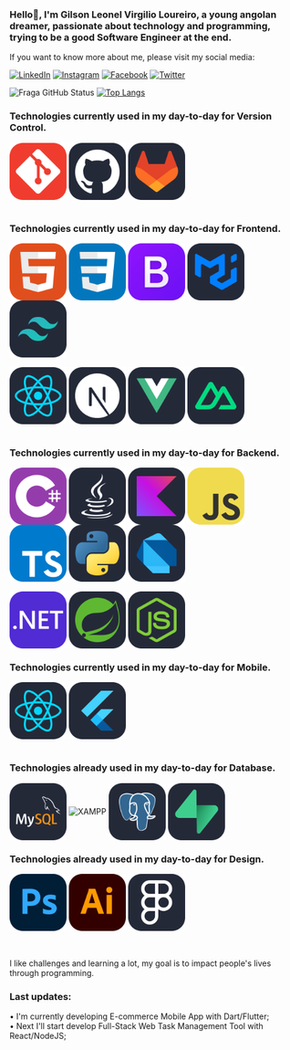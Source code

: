 ### Hello👋, I'm Gilson Leonel Virgilio Loureiro, a young angolan dreamer, passionate about technology and programming, trying to be a good Software Engineer at the end.
If you want to know more about me, please visit my social media:

[![LinkedIn](https://img.shields.io/badge/LinkedIn-0077B5?style=for-the-badge&logo=linkedin&logoColor=white)](https://www.linkedin.com/in/gilson-leonel01/)
[![Instagram](https://img.shields.io/badge/Instagram-E4405F?style=for-the-badge&logo=instagram&logoColor=white)](https://www.instagram.com/gilson_leonel1/)
[![Facebook](https://img.shields.io/badge/Facebook-1877F2?style=for-the-badge&logo=facebook&logoColor=white)](https://www.facebook.com/gilson.loureiro.23/)
[![Twitter](https://img.shields.io/badge/Twitter-1DA1F2?style=for-the-badge&logo=twitter&logoColor=white)](https://twitter.com/gilson_leonel1)

![Fraga GitHub Status](https://github-readme-stats.vercel.app/api?username=gilson-leonel01&show_icons=true&theme=dracula)
[![Top Langs](https://github-readme-stats.vercel.app/api/top-langs/?username=gilson-leonel01)](https://github.com/gilson-leonel01/github-readme-stats)

### Technologies currently used in my day-to-day for Version Control.
<div style="display: inline_block">
  <img align="center" alt="Git" src="https://github.com/tandpfun/skill-icons/blob/main/icons/Git.svg" width="100" height="100"/>
  <img align="center" alt="GitHub" src="https://github.com/tandpfun/skill-icons/blob/main/icons/Github-Dark.svg" width="100" height="100"/>
  <img align="center" alt="GitLab" src="https://github.com/tandpfun/skill-icons/blob/main/icons/GitLab-Dark.svg" width="100" height="100"/>
  <br/><br/>
<div/>

### Technologies currently used in my day-to-day for Frontend.
<div style="display: inline_block">
  <img align="center" alt="HTML5" src="https://github.com/tandpfun/skill-icons/blob/main/icons/HTML.svg" width="100" height="100"/>
  <img align="center" alt="CSS3" src="https://github.com/tandpfun/skill-icons/blob/main/icons/CSS.svg" width="100" height="100"/>
  <img align="center" alt="Bootstrap" src="https://github.com/tandpfun/skill-icons/blob/main/icons/Bootstrap.svg" width="100" height="100"/>
  <img align="center" alt="MaterialUI" src="https://github.com/tandpfun/skill-icons/blob/main/icons/MaterialUI-Dark.svg" width="100" height="100"/>
  <img align="center" alt="TailwindCSS" src="https://github.com/tandpfun/skill-icons/blob/main/icons/TailwindCSS-Dark.svg" width="100" height="100"/>
  <br/><br/>
  <img align="center" alt="ReactJS" src="https://github.com/tandpfun/skill-icons/blob/main/icons/React-Dark.svg" width="100" height="100"/>
  <img align="center" alt="NextJS" src="https://github.com/tandpfun/skill-icons/blob/main/icons/NextJS-Dark.svg" width="100" height="100"/>
  <img align="center" alt="VueJS" src="https://github.com/tandpfun/skill-icons/blob/main/icons/VueJS-Dark.svg" width="100" height="100"/>
  <img align="center" alt="NuxtJS" src="https://github.com/tandpfun/skill-icons/blob/main/icons/NuxtJS-Dark.svg" width="100" height="100"/>
  <br/><br/>
<div/>

### Technologies currently used in my day-to-day for Backend.
<div style="display: inline_block">
  <img align="center" alt="C#" src="https://github.com/tandpfun/skill-icons/blob/main/icons/CS.svg" width="100" height="100"/>
  <img align="center" alt="Java" src="https://github.com/tandpfun/skill-icons/blob/main/icons/Java-Dark.svg" width="100" height="100"/>
  <img align="center" alt="Kotlin" src="https://github.com/tandpfun/skill-icons/blob/main/icons/Kotlin-Dark.svg" width="100" height="100"/>
  <img align="center" alt="JavaScript" src="https://github.com/tandpfun/skill-icons/blob/main/icons/JavaScript.svg" width="100" height="100"/>
  <img align="center" alt="TypeScript" src="https://github.com/tandpfun/skill-icons/blob/main/icons/TypeScript.svg" width="100" height="100"/>
  <img align="center" alt="Python" src="https://github.com/tandpfun/skill-icons/blob/main/icons/Python-Dark.svg" width="100" height="100"/>
  <img align="center" alt="Dart" src="https://github.com/tandpfun/skill-icons/blob/main/icons/Dart-Dark.svg" width="100" height="100"/>
  <br/><br/>
  <img align="center" alt="Asp.net" src="https://github.com/tandpfun/skill-icons/blob/main/icons/DotNet.svg" width="100" height="100"/>
  <img align="center" alt="Spring" src="https://github.com/tandpfun/skill-icons/blob/main/icons/Spring-Dark.svg" width="100" height="100"/>
  <img align="center" alt="NodeJS" src="https://github.com/tandpfun/skill-icons/blob/main/icons/NodeJS-Dark.svg" width="100" height="100"/>
<div/>
  
 ### Technologies currently used in my day-to-day for Mobile.
 <div style="display: inline_block">
  <img align="center" alt="React Native" src="https://github.com/tandpfun/skill-icons/blob/main/icons/React-Dark.svg" width="100" height="100"/>
  <img align="center" alt="Flutter" src="https://github.com/tandpfun/skill-icons/blob/main/icons/Flutter-Dark.svg" width="100" height="100"/>
  <br/><br/>
<div/>
 
### Technologies already used in my day-to-day for Database.
<div style="display: inline_block">
  <img align="center" alt="MySQL" src="https://github.com/tandpfun/skill-icons/blob/main/icons/MySQL-Dark.svg" width="100" height="100"/>
  <img align="center" alt="XAMPP" src="https://github.com/tandpfun/skill-icons/blob/main/icons/Xampp.svg" width="100" height="100"/>
  <img align="center" alt="PostgreSQL" src="https://github.com/tandpfun/skill-icons/blob/main/icons/PostgreSQL-Dark.svg" width="100" height="100"/>
  <img align="center" alt="Supabase" src="https://github.com/tandpfun/skill-icons/blob/main/icons/Supabase-Dark.svg" width="100" height="100"/>
<div/>  

### Technologies already used in my day-to-day for Design.
<div style="display: inline_block">
  <img align="center" alt="Adobe Photoshop" src="https://github.com/tandpfun/skill-icons/blob/main/icons/Photoshop.svg" width="100" height="100"/>
  <img align="center" alt="Adobe Ilustrator" src="https://github.com/tandpfun/skill-icons/blob/main/icons/Illustrator.svg" width="100" height="100"/>
  <img align="center" alt="Figma" src="https://github.com/tandpfun/skill-icons/blob/main/icons/Figma-Dark.svg" width="100" height="100"/>
<div/> 
  
<br/><br/>
I like challenges and learning a lot, my goal is to impact people's lives through programming.

 ### Last updates:
 • I'm currently developing E-commerce Mobile App with Dart/Flutter; <br>
 • Next I'll start develop Full-Stack Web Task Management Tool with React/NodeJS; <br>
